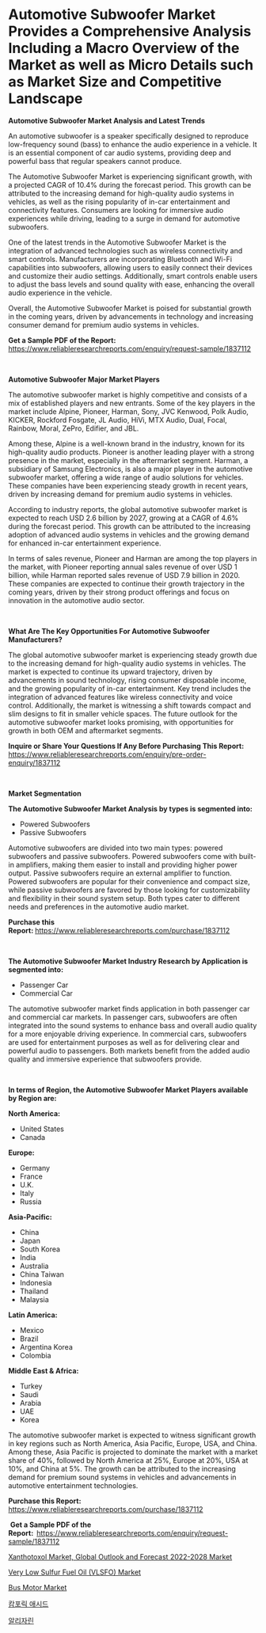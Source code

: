 <p><h1>Automotive Subwoofer Market Provides a Comprehensive Analysis Including a Macro Overview of the Market as well as Micro Details such as Market Size and Competitive Landscape</h1></p><p><strong>Automotive Subwoofer Market Analysis and Latest Trends</strong></p>
<p><p>An automotive subwoofer is a speaker specifically designed to reproduce low-frequency sound (bass) to enhance the audio experience in a vehicle. It is an essential component of car audio systems, providing deep and powerful bass that regular speakers cannot produce.</p><p>The Automotive Subwoofer Market is experiencing significant growth, with a projected CAGR of 10.4% during the forecast period. This growth can be attributed to the increasing demand for high-quality audio systems in vehicles, as well as the rising popularity of in-car entertainment and connectivity features. Consumers are looking for immersive audio experiences while driving, leading to a surge in demand for automotive subwoofers.</p><p>One of the latest trends in the Automotive Subwoofer Market is the integration of advanced technologies such as wireless connectivity and smart controls. Manufacturers are incorporating Bluetooth and Wi-Fi capabilities into subwoofers, allowing users to easily connect their devices and customize their audio settings. Additionally, smart controls enable users to adjust the bass levels and sound quality with ease, enhancing the overall audio experience in the vehicle.</p><p>Overall, the Automotive Subwoofer Market is poised for substantial growth in the coming years, driven by advancements in technology and increasing consumer demand for premium audio systems in vehicles.</p></p>
<p><strong>Get a Sample PDF of the Report:&nbsp;</strong> <a href="https://www.reliableresearchreports.com/enquiry/request-sample/1837112">https://www.reliableresearchreports.com/enquiry/request-sample/1837112</a></p>
<p>&nbsp;</p>
<p><strong>Automotive Subwoofer Major Market Players</strong></p>
<p><p>The automotive subwoofer market is highly competitive and consists of a mix of established players and new entrants. Some of the key players in the market include Alpine, Pioneer, Harman, Sony, JVC Kenwood, Polk Audio, KICKER, Rockford Fosgate, JL Audio, HiVi, MTX Audio, Dual, Focal, Rainbow, Moral, ZePro, Edifier, and JBL.</p><p>Among these, Alpine is a well-known brand in the industry, known for its high-quality audio products. Pioneer is another leading player with a strong presence in the market, especially in the aftermarket segment. Harman, a subsidiary of Samsung Electronics, is also a major player in the automotive subwoofer market, offering a wide range of audio solutions for vehicles. These companies have been experiencing steady growth in recent years, driven by increasing demand for premium audio systems in vehicles.</p><p>According to industry reports, the global automotive subwoofer market is expected to reach USD 2.6 billion by 2027, growing at a CAGR of 4.6% during the forecast period. This growth can be attributed to the increasing adoption of advanced audio systems in vehicles and the growing demand for enhanced in-car entertainment experience.</p><p>In terms of sales revenue, Pioneer and Harman are among the top players in the market, with Pioneer reporting annual sales revenue of over USD 1 billion, while Harman reported sales revenue of USD 7.9 billion in 2020. These companies are expected to continue their growth trajectory in the coming years, driven by their strong product offerings and focus on innovation in the automotive audio sector.</p></p>
<p>&nbsp;</p>
<p><strong>What Are The Key Opportunities For Automotive Subwoofer Manufacturers?</strong></p>
<p><p>The global automotive subwoofer market is experiencing steady growth due to the increasing demand for high-quality audio systems in vehicles. The market is expected to continue its upward trajectory, driven by advancements in sound technology, rising consumer disposable income, and the growing popularity of in-car entertainment. Key trend includes the integration of advanced features like wireless connectivity and voice control. Additionally, the market is witnessing a shift towards compact and slim designs to fit in smaller vehicle spaces. The future outlook for the automotive subwoofer market looks promising, with opportunities for growth in both OEM and aftermarket segments.</p></p>
<p><strong>Inquire or Share Your Questions If Any Before Purchasing This Report:</strong> <a href="https://www.reliableresearchreports.com/enquiry/pre-order-enquiry/1837112">https://www.reliableresearchreports.com/enquiry/pre-order-enquiry/1837112</a></p>
<p>&nbsp;</p>
<p><strong>Market Segmentation</strong></p>
<p><strong>The Automotive Subwoofer Market Analysis by types is segmented into:</strong></p>
<p><ul><li>Powered Subwoofers</li><li>Passive Subwoofers</li></ul></p>
<p><p>Automotive subwoofers are divided into two main types: powered subwoofers and passive subwoofers. Powered subwoofers come with built-in amplifiers, making them easier to install and providing higher power output. Passive subwoofers require an external amplifier to function. Powered subwoofers are popular for their convenience and compact size, while passive subwoofers are favored by those looking for customizability and flexibility in their sound system setup. Both types cater to different needs and preferences in the automotive audio market.</p></p>
<p><strong>Purchase this Report:&nbsp;</strong><a href="https://www.reliableresearchreports.com/purchase/1837112">https://www.reliableresearchreports.com/purchase/1837112</a></p>
<p>&nbsp;</p>
<p><strong>The Automotive Subwoofer Market Industry Research by Application is segmented into:</strong></p>
<p><ul><li>Passenger Car</li><li>Commercial Car</li></ul></p>
<p><p>The automotive subwoofer market finds application in both passenger car and commercial car markets. In passenger cars, subwoofers are often integrated into the sound systems to enhance bass and overall audio quality for a more enjoyable driving experience. In commercial cars, subwoofers are used for entertainment purposes as well as for delivering clear and powerful audio to passengers. Both markets benefit from the added audio quality and immersive experience that subwoofers provide.</p></p>
<p>&nbsp;</p>
<p><strong>In terms of Region, the Automotive Subwoofer Market Players available by Region are:</strong></p>
<p>
    <p> <strong> North America: </strong>
        <ul>
            <li>United States</li>
            <li>Canada</li>
        </ul>
        </p> 
    <p> <strong> Europe: </strong>
        <ul>
            <li>Germany</li>
            <li>France</li>
            <li>U.K.</li>
            <li>Italy</li>
            <li>Russia</li>
        </ul>
        </p> 
    <p> <strong> Asia-Pacific: </strong>
        <ul>
            <li>China</li>
            <li>Japan</li>
            <li>South Korea</li>
            <li>India</li>
            <li>Australia</li>
            <li>China Taiwan</li>
            <li>Indonesia</li>
            <li>Thailand</li>
            <li>Malaysia</li>
        </ul>
        </p> 
    <p> <strong> Latin America: </strong>
        <ul>
            <li>Mexico</li>
            <li>Brazil</li>
            <li>Argentina Korea</li>
            <li>Colombia</li>
        </ul>
        </p> 
    <p> <strong> Middle East & Africa: </strong>
        <ul>
            <li>Turkey</li>
            <li>Saudi</li>
            <li>Arabia</li>
            <li>UAE</li>
            <li>Korea</li>
        </ul>
    </p>
    </p>
<p><p>The automotive subwoofer market is expected to witness significant growth in key regions such as North America, Asia Pacific, Europe, USA, and China. Among these, Asia Pacific is projected to dominate the market with a market share of 40%, followed by North America at 25%, Europe at 20%, USA at 10%, and China at 5%. The growth can be attributed to the increasing demand for premium sound systems in vehicles and advancements in automotive entertainment technologies.</p></p>
<p><strong>Purchase this Report: </strong><a href="https://www.reliableresearchreports.com/purchase/1837112">https://www.reliableresearchreports.com/purchase/1837112</a></p>
<p>&nbsp;<strong>Get a Sample PDF of the Report:&nbsp;&nbsp;</strong><a href="https://www.reliableresearchreports.com/enquiry/request-sample/1837112">https://www.reliableresearchreports.com/enquiry/request-sample/1837112</a></p>
<p><strong></strong></p>
<p><p><a href="https://view.publitas.com/reportprime-1/xanthotoxol-market-global-outlook-and-forecast-2022-2028-market-insights-market-players-and-forecast-till-2030/">Xanthotoxol Market, Global Outlook and Forecast 2022-2028 Market</a></p><p><a href="https://mire-aunt-385.notion.site/Very-Low-Sulfur-Fuel-Oil-VLSFO-Market-with-the-goal-of-estimating-the-market-size-and-future-growt-58cbf617ea13487e862fa7145a96bfb2">Very Low Sulfur Fuel Oil (VLSFO) Market</a></p><p><a href="https://github.com/BryceTownsendr/Market-Research-Report-List-3/blob/main/bus-motor-market.md">Bus Motor Market</a></p><p><a href="https://medium.com/@goicoevgovidph/quot-%EC%B9%B4%EB%AA%A8%ED%8F%AC%EB%A5%B4%EC%82%B0-%EC%8B%9C%EC%9E%A5-%EB%B3%B4%EA%B3%A0%EC%84%9C%EB%8A%94-%EC%9D%B4-%EC%8B%9C%EC%9E%A5%EC%9D%98-%EC%B5%9C%EC%8B%A0-%ED%8A%B8%EB%A0%8C%EB%93%9C%EC%99%80-%EC%84%B1%EC%9E%A5-%EA%B8%B0%ED%9A%8C%EB%A5%BC-%EB%B3%B4%EC%97%AC%EC%A4%8D%EB%8B%88%EB%8B%A4-quot-8713bcf2294e">캄포릭 애시드</a></p><p><a href="https://medium.com/@goicoevgovidph/%EC%95%8C%EB%A6%AC%EC%9E%90%EB%A6%B0-%EC%8B%9C%EC%9E%A5%EC%9D%80-%EC%8B%9C%EC%9E%A5-%EC%A0%90%EC%9C%A0%EC%9C%A8-%EC%8B%9C%EC%9E%A5-%EB%8F%99%ED%96%A5-%EB%B0%8F-%EC%8B%9C%EC%9E%A5-%EC%84%B1%EC%9E%A5%EC%97%90-%EA%B4%80%ED%95%9C-%EC%A0%95%EB%B3%B4%EB%A5%BC-%EC%A0%9C%EA%B3%B5%ED%95%A9%EB%8B%88%EB%8B%A4-5bb28ea5ec46">알리자린</a></p></p>